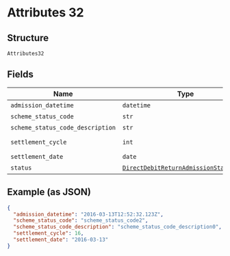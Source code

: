 
# Attributes 32

## Structure

`Attributes32`

## Fields

| Name | Type | Tags | Description |
|  --- | --- | --- | --- |
| `admission_datetime` | `datetime` | Optional | - |
| `scheme_status_code` | `str` | Optional | - |
| `scheme_status_code_description` | `str` | Optional | - |
| `settlement_cycle` | `int` | Optional | **Constraints**: `>= 0` |
| `settlement_date` | `date` | Optional | - |
| `status` | [`DirectDebitReturnAdmissionStatusEnum`](../../doc/models/direct-debit-return-admission-status-enum.md) | Optional | - |

## Example (as JSON)

```json
{
  "admission_datetime": "2016-03-13T12:52:32.123Z",
  "scheme_status_code": "scheme_status_code2",
  "scheme_status_code_description": "scheme_status_code_description0",
  "settlement_cycle": 16,
  "settlement_date": "2016-03-13"
}
```

